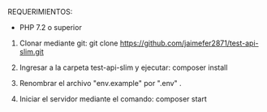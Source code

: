 REQUERIMIENTOS:
* PHP 7.2 o superior

1. Clonar mediante git: git clone https://github.com/jaimefer2871/test-api-slim.git

2. Ingresar a la carpeta test-api-slim y ejecutar: composer install

3. Renombrar el archivo "env.example" por ".env" .

4. Iniciar el servidor mediante el comando: composer start